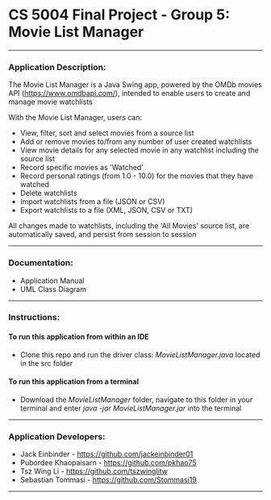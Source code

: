 # CS 5004 Final Project - Group 5: Movie List Manager

---

### Application Description:

The Movie List Manager is a Java Swing app, powered by the OMDb movies API (https://www.omdbapi.com/), intended to
enable users to create and manage movie watchlists

With the Movie List Manager, users can:
- View, filter, sort and select movies from a source list
- Add or remove movies to/from any number of user created watchlists
- View movie details for any selected movie in any watchlist including the source list
- Record specific movies as 'Watched'
- Record personal ratings (from 1.0 - 10.0) for the movies that they have watched
- Delete watchlists
- Import watchlists from a file (JSON or CSV)
- Export watchlists to a file (XML, JSON, CSV or TXT)

All changes made to watchlists, including the 'All Movies' source list, are automatically saved, and persist from
session to session

---

### Documentation:

- Application Manual
- UML Class Diagram
---

### Instructions: 

#### To run this application from within an IDE

- Clone this repo and run the driver class: *MovieListManager.java* located in the src folder

#### To run this application from a terminal

- Download the *MovieListManager* folder, navigate to this folder in your terminal and enter
*java -jar MovieListManager.jar* into the terminal

---

### Application Developers:

- Jack Einbinder - https://github.com/jackeinbinder01
- Pubordee Khaopaisarn - https://github.com/pkhao75
- Tsz Wing Li - https://github.com/tszwinglitw
- Sebastian Tommasi - https://github.com/Stommasi19
---